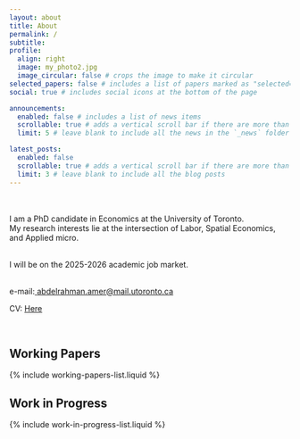 ```yaml
---
layout: about
title: About
permalink: /
subtitle: 
profile:
  align: right
  image: my_photo2.jpg
  image_circular: false # crops the image to make it circular
selected_papers: false # includes a list of papers marked as "selected={true}"
social: true # includes social icons at the bottom of the page

announcements:
  enabled: false # includes a list of news items
  scrollable: true # adds a vertical scroll bar if there are more than 3 news items
  limit: 5 # leave blank to include all the news in the `_news` folder

latest_posts:
  enabled: false
  scrollable: true # adds a vertical scroll bar if there are more than 3 new posts items
  limit: 3 # leave blank to include all the blog posts
---
```

<br>
<br>
I am a PhD candidate in Economics at the University of Toronto. 
<br>
My research interests lie at the intersection of Labor, Spatial Economics, and Applied micro.
<br>
<br>

I will be on the 2025-2026 academic job market.
<br>
<br>

e-mail:[ abdelrahman.amer@mail.utoronto.ca](mailto:abdelrahman.amer@mail.utoronto.ca)
<br>

CV: [Here](/assets/pdf/AmerAbdelrahman_CV2.pdf)
<br>

<br>

## Working Papers
{% include working-papers-list.liquid %}


## Work in Progress
{% include work-in-progress-list.liquid %}